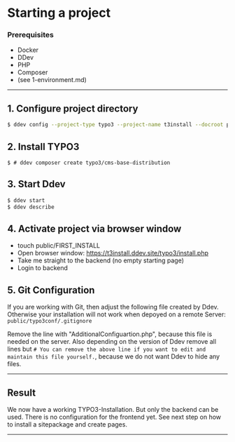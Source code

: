 # Starting a project

### Prerequisites

- Docker
- DDev
- PHP
- Composer
- (see 1-environment.md)

---

## 1. Configure project directory
```sh
$ ddev config --project-type typo3 --project-name t3install --docroot public --create-docroot
```

## 2. Install TYPO3
```
$ # ddev composer create typo3/cms-base-distribution
```

## 3. Start Ddev
```sh
$ ddev start
$ ddev describe
```

## 4. Activate project via browser window
- touch public/FIRST_INSTALL
- Open browser window: https://t3install.ddev.site/typo3/install.php
- Take me straight to the backend (no empty starting page)
- Login to backend

## 5. Git Configuration

If you are working with Git, then adjust the following file created by Ddev. Otherwise your installation will not work when depoyed on a remote Server: ```public/typo3conf/.gitignore```

Remove the line with "AdditionalConfiguartion.php", because this file is needed on the server. Also depending on the version of Ddev remove all lines but ```# You can remove the above line if you want to edit and maintain this file yourself.```, because we do not want Ddev to hide any files. 

--- 

## Result

We now have a working TYPO3-Installation. But only the backend can be used. There is no configuration for the frontend yet. See next step on how to install a sitepackage and create pages. 

***
